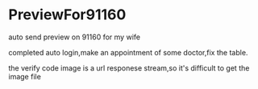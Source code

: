 # PreviewFor91160
auto send preview on 91160 for my wife


completed auto login,make an appointment of some doctor,fix the table.

the verify code image is a url responese stream,so it's difficult to get the image file
